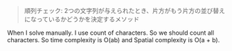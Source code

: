 > 順列チェック: 2つの文字列が与えられたとき、片方がもう片方の並び替えになっているかどうかを決定するメソッド

When I solve manually. I use count of characters.
So we should count all characters. So time complexity is O(ab) and Spatial complexity is O(a + b).
